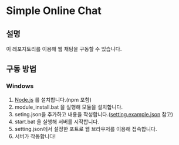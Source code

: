 # **Simple Online Chat**

## 설명

이 레포지토리를 이용해 웹 채팅을 구동할 수 있습니다.

## 구동 방법

### Windows
1. [Node.js](https://nodejs.org/en/) 를 설치합니다.(npm 포함)
1. module_install.bat 을 실행해 모듈을 설치합니다.
1. seting.json을 추가하고 내용을 작성합니다.([setting.example.json](https://github.com/wjdgustn/simple-online-chat/blob/master/setting.example.json) 참고)
1. start.bat 을 실행해 서버를 시작합니다.
1. setting.json에서 설정한 포트로 웹 브라우저를 이용해 접속합니다.
1. 서버가 작동합니다!
